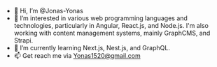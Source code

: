 - 👋 Hi, I’m @Jonas-Yonas
- 👀 I’m interested in various web programming languages and technologies, particularly in Angular, React.js, and Node.js. I'm also working with content management systems, mainly GraphCMS, and Strapi.
- 🌱 I’m currently learning Next.js, Nest.js, and GraphQL.
- 📫 Get reach me via Yonas1520@gmail.com

<!---
Jonas-Yonas/Jonas-Yonas is a ✨ special ✨ repository because its `README.md` (this file) appears on your GitHub profile.
You can click the Preview link to take a look at your changes.
--->
